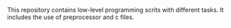 This repository contains low-level programming scrits with different tasks. 
It includes the use of preprocessor and c files.
